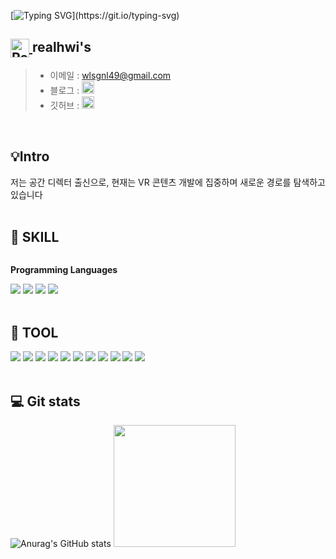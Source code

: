 [![Typing SVG](https://readme-typing-svg.demolab.com/?lines=Welcome+to+realhwi's+World!;Let+me+introduce+myself!)](https://git.io/typing-svg)

<h2>
  <a href="https://emoji.gg/emoji/94011-rainbowstar">
    <img src="https://cdn3.emoji.gg/emojis/94011-rainbowstar.gif" style="vertical-align: middle; width: 30px; height: 30px;" alt="RainbowStar">
  </a>
  realhwi's 
</h2>

> - 이메일 : wlsgnl49@gmail.com
> - 블로그 : <a href="https://immvrse.hashnode.dev">
>   <img src="https://www.pngrepo.com/png/353859/512/hashnode-icon.png" alt="블로그" width="20px" height="20px" />
>   </a>
> - 깃허브 : <a href="https://github.com/realhwi">
>   <img src="https://cdn3.emoji.gg/emojis/8346-github.png" alt="GitHub" width="20px" height="20px" />
>   </a>
<br />

## 💡Intro 
저는 공간 디렉터 출신으로, 현재는 VR 콘텐츠 개발에 집중하며 새로운 경로를 탐색하고 있습니다
<br />
<br />


## 🔨 SKILL
<div style="display:flex; flex-direction:column; align-items:flex-start;">
    <!-- Programming Languages -->
    <p><strong>Programming Languages</strong></p>
    <div>
        <img src="https://img.shields.io/badge/C++-00599C?style=for-the-badge&logo=C%2B%2B&logoColor=white"> 
        <img src="https://img.shields.io/badge/C-A8B9CC?style=for-the-badge&logo=C&logoColor=white">
        <img src="https://img.shields.io/badge/Python-3776AB?style=for-the-badge&logo=Python&logoColor=white">
        <img src="https://img.shields.io/badge/C%23-239120?style=for-the-badge&logo=CSharp&logoColor=white">
    </div>
</div>
<br />

## 🔨 TOOL
<div style="display:flex; flex-direction:column; align-items:flex-start;">
    <div>
        <img src="https://img.shields.io/badge/UnrealEngine-313131?style=for-the-badge&logo=unrealengine&logoColor=white"> 
        <img src="https://img.shields.io/badge/Unity-000000?style=for-the-badge&logo=unity&logoColor=white">
        <img src="https://img.shields.io/badge/GitHub-181717?style=for-the-badge&logo=github&logoColor=white"> 
        <img src="https://img.shields.io/badge/AdobePremierePro-9999FF?style=for-the-badge&logo=adobepremierepro&logoColor=white"> 
        <img src="https://img.shields.io/badge/AutoCAD-AC1B1B?style=for-the-badge&logo=autodesk&logoColor=white">
        <img src="https://img.shields.io/badge/Blender-F5792A?style=for-the-badge&logo=blender&logoColor=white">
        <img src="https://img.shields.io/badge/MicrosoftExcel-217346?style=for-the-badge&logo=microsoftexcel&logoColor=white"> 
        <img src="https://img.shields.io/badge/AdobePhotoshop-31A8FF?style=for-the-badge&logo=adobephotoshop&logoColor=white">
        <img src="https://img.shields.io/badge/Enscape-FF6C37?style=for-the-badge&logo=enscape&logoColor=white">
        <img src="https://img.shields.io/badge/Notion-000000?style=for-the-badge&logo=notion&logoColor=white">
        <img src="https://img.shields.io/badge/Discord-5865F2?style=for-the-badge&logo=discord&logoColor=white">
    </div>
</div>
<br />

## 💻 Git stats
![Anurag's GitHub stats](https://github-readme-stats.vercel.app/api?username=realhwi&show_icons=true&theme=cobalt)
<img src="https://github-readme-stats.vercel.app/api/top-langs/?username=realhwi&layout=compact&theme=tokyonight" height = "195px"/>
<br />
